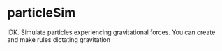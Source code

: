 # particleSim
IDK. Simulate particles experiencing gravitational forces. You can create and make rules dictating gravitation
